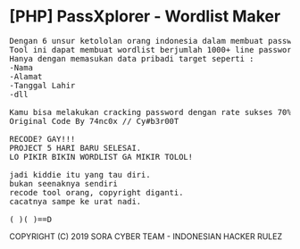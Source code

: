 # [PHP] PassXplorer - Wordlist Maker
<pre>
Dengan 6 unsur ketololan orang indonesia dalam membuat password.
Tool ini dapat membuat wordlist berjumlah 1000+ line password.
Hanya dengan memasukan data pribadi target seperti :
-Nama
-Alamat
-Tanggal Lahir
-dll

Kamu bisa melakukan cracking password dengan rate sukses 70% berhasil.
Original Code By 74nc0x // Cy#b3r00T

RECODE? GAY!!!
PROJECT 5 HARI BARU SELESAI.
LO PIKIR BIKIN WORDLIST GA MIKIR TOLOL!

jadi kiddie itu yang tau diri.
bukan seenaknya sendiri
recode tool orang, copyright diganti.
cacatnya sampe ke urat nadi.

(_)(_)==D
</pre>

COPYRIGHT (C) 2019 SORA CYBER TEAM - INDONESIAN HACKER RULEZ
